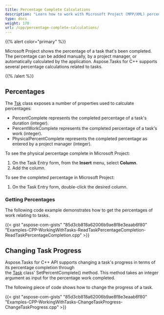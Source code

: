 ```yaml
---
title: Percentage Complete Calculations
description: "Learn how to work with Microsoft Project (MPP/XML) percentage complete values using Aspose.Tasks for C++."
type: docs
weight: 170
url: /cpp/percentage-complete-calculations/
---
```


{{% alert color="primary" %}}

Microsoft Project shows the percentage of a task that's been completed. The percentage can be added manually, by a project manager, or automatically calculated by the application. Aspose.Tasks for C++ supports several percentage calculations related to tasks.

{{% /alert %}}

## **Percentages**
The [Tsk](https://apireference.aspose.com/tasks/net/aspose.tasks/tsk) class exposes a number of properties used to calculate percentages:

- PercentComplete represents the completed percentage of a task's duration (integer).
- PercentWorkComplete represents the completed percentage of a task's work (integer).
- PhysicalPercentComplete represents the completed percentage as entered by a project manager (integer).

To see the physical percentage complete in Microsoft Project:

1. On the Task Entry form, from the **Insert** menu, select **Column**.
2. Add the column.

To see the completed percentage in Microsoft Project:

1. On the Task Entry form, double-click the desired column.

### **Getting Percentages**
The following code example demonstrates how to get the percentages of work relating to tasks.

{{< gist "aspose-com-gists" "85d3cb818a62006b9ae8f8e3eaab6f80" "Examples-CPP-WorkingWithTasks-ReadTaskPercentageCompletion-ReadTaskPercentageCompletion.cpp" >}}

## **Changing Task Progress**
Aspose.Tasks for C++ API supports changing a task's progress in terms of its percentage completion through the [Task](https://apireference.aspose.com/tasks/net/aspose.tasks/task) class' SetPercentComplete() method. This method takes an integer argument as input for the percentage work completed.

The following piece of code shows how to change the progress of a task.

{{< gist "aspose-com-gists" "85d3cb818a62006b9ae8f8e3eaab6f80" "Examples-CPP-WorkingWithTasks-ChangeTaskProgress-ChangeTaskProgress.cpp" >}}
